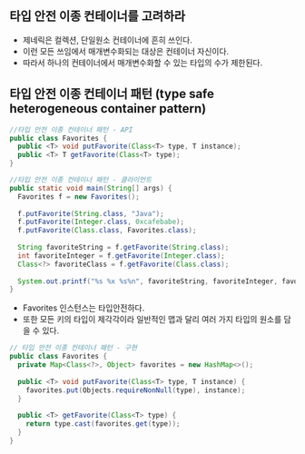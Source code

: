 ## 타입 안전 이종 컨테이너를 고려하라
  - 제네릭은 컬렉션, 단일원소 컨테이너에 흔히 쓰인다.
  - 이런 모든 쓰임에서 매개변수화되는 대상은 컨테이너 자신이다.
  - 따라서 하나의 컨테이너에서 매개변수화할 수 있는 타입의 수가 제한된다.

## 타입 안전 이종 컨테이너 패턴 (type safe heterogeneous container pattern)
  ```java
  //타입 안전 이종 컨테이너 패턴 - API
  public class Favorites {
    public <T> void putFavorite(Class<T> type, T instance);
    public <T> T getFavorite(Class<T> type);
  }
  ```
  ```java
  //타입 안전 이종 컨테이너 패턴 - 클라이언트
  public static void main(String[] args) {
    Favorites f = new Favorites();
    
    f.putFavorite(String.class, "Java");
    f.putFavorite(Integer.class, 0xcafebabe);
    f.putFavorite(Class.class, Favorites.class);
    
    String favoriteString = f.getFavorite(String.class);
    int favoriteInteger = f.getFavorite(Integer.class);
    Class<?> favoriteClass = f.getFavorite(Class.class);
    
    System.out.printf("%s %x %s%n", favoriteString, favoriteInteger, favoriteClass.getName());
  }
  ```
  - Favorites 인스턴스는 타입안전하다.
  - 또한 모든 키의 타입이 제각각이라 일반적인 맵과 달리 여러 가지 타입의 원소를 담을 수 있다.
  ```java
  // 타입 안전 이종 컨테이너 패턴 - 구현
  public class Favorites {
    private Map<Class<?>, Object> favorites = new HashMap<>();
    
    public <T> void putFavorite(Class<T> type, T instance) {
      favorites.put(Objects.requireNonNull(type), instance);
    }
    
    public <T> getFavorite(Class<T> type) {
      return type.cast(favorites.get(type));
    }
  }
  ```
